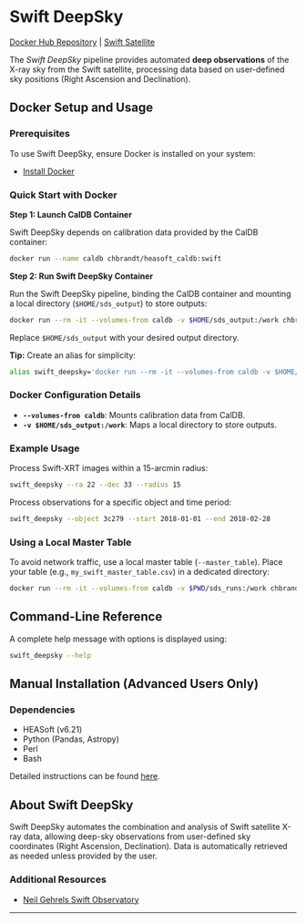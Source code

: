 # Swift DeepSky

[Docker Hub Repository](https://hub.docker.com/r/chbrandt/swift_deepsky/) | [Swift Satellite](https://en.wikipedia.org/wiki/Neil_Gehrels_Swift_Observatory)

The _Swift DeepSky_ pipeline provides automated **deep observations** of the X-ray sky from the Swift satellite, processing data based on user-defined sky positions (Right Ascension and Declination).

## Docker Setup and Usage

### Prerequisites
To use Swift DeepSky, ensure Docker is installed on your system:
- [Install Docker](https://www.docker.com/get-started)

### Quick Start with Docker

**Step 1: Launch CalDB Container**

Swift DeepSky depends on calibration data provided by the CalDB container:

```bash
docker run --name caldb chbrandt/heasoft_caldb:swift
```

**Step 2: Run Swift DeepSky Container**

Run the Swift DeepSky pipeline, binding the CalDB container and mounting a local directory (`$HOME/sds_output`) to store outputs:

```bash
docker run --rm -it --volumes-from caldb -v $HOME/sds_output:/work chbrandt/swift_deepsky --ra 34.2608 --dec 1.2455
```

Replace `$HOME/sds_output` with your desired output directory.

**Tip:** Create an alias for simplicity:

```bash
alias swift_deepsky='docker run --rm -it --volumes-from caldb -v $HOME/sds_output:/work chbrandt/swift_deepsky'
```

### Docker Configuration Details

- **`--volumes-from caldb`**: Mounts calibration data from CalDB.
- **`-v $HOME/sds_output:/work`**: Maps a local directory to store outputs.

### Example Usage

Process Swift-XRT images within a 15-arcmin radius:
```bash
swift_deepsky --ra 22 --dec 33 --radius 15
```

Process observations for a specific object and time period:

```bash
swift_deepsky --object 3c279 --start 2018-01-01 --end 2018-02-28
```

### Using a Local Master Table

To avoid network traffic, use a local master table (`--master_table`). Place your table (e.g., `my_swift_master_table.csv`) in a dedicated directory:

```bash
docker run --rm -it --volumes-from caldb -v $PWD/sds_runs:/work chbrandt/swift_deepsky --master_table /work/my_swift_master_table.csv --ra 22 --dec 33
```

## Command-Line Reference

A complete help message with options is displayed using:

```bash
swift_deepsky --help
```

## Manual Installation (Advanced Users Only)

### Dependencies
- HEASoft (v6.21)
- Python (Pandas, Astropy)
- Perl
- Bash

Detailed instructions can be found [here](#manual-install).

## About Swift DeepSky

Swift DeepSky automates the combination and analysis of Swift satellite X-ray data, allowing deep-sky observations from user-defined sky coordinates (Right Ascension, Declination). Data is automatically retrieved as needed unless provided by the user.

### Additional Resources
- [Neil Gehrels Swift Observatory](https://en.wikipedia.org/wiki/Neil_Gehrels_Swift_Observatory)

---

